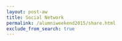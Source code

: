 ```yaml
---
layout: post-aw
title: Social Network
permalink: /alumniweekend2015/share.html
exclude_from_search: true
---
```

<div class="tagboard-embed" tgb-slug="ucsc50/205580"></div>
<script src="https://tagboard.com/public/js/embed.js"></script>
